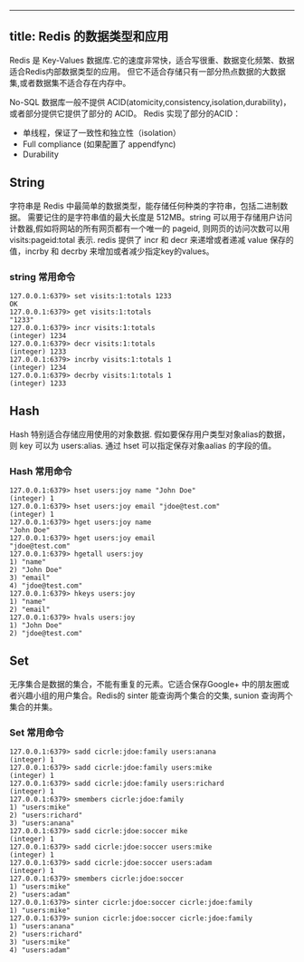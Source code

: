 ----
title: Redis 的数据类型和应用
---

Redis 是 Key-Values 数据库.它的速度非常快，适合写很重、数据变化频繁、数据适合Redis内部数据类型的应用。
但它不适合存储只有一部分热点数据的大数据集,或者数据集不适合存在内存中。

No-SQL 数据库一般不提供 ACID(atomicity,consistency,isolation,durability)，或者部分提供它提供了部分的 ACID。
Redis 实现了部分的ACID：

* 单线程，保证了一致性和独立性（isolation）
* Full compliance (如果配置了 appendfync)
* Durability

## String

字符串是 Redis 中最简单的数据类型，能存储任何种类的字符串，包括二进制数据。
需要记住的是字符串值的最大长度是 512MB。string 可以用于存储用户访问计数器,假如将网站的所有网页都有一个唯一的 pageid, 则网页的访问次数可以用 visits:pageid:total 表示.
redis 提供了 incr 和 decr 来递增或者递减 value 保存的值，incrby 和 decrby 来增加或者减少指定key的values。

### string 常用命令

```shell
127.0.0.1:6379> set visits:1:totals 1233
OK
127.0.0.1:6379> get visits:1:totals 
"1233"
127.0.0.1:6379> incr visits:1:totals
(integer) 1234
127.0.0.1:6379> decr visits:1:totals
(integer) 1233
127.0.0.1:6379> incrby visits:1:totals 1
(integer) 1234
127.0.0.1:6379> decrby visits:1:totals 1
(integer) 1233
```

## Hash

Hash 特别适合存储应用使用的对象数据. 假如要保存用户类型对象alias的数据，则 key 可以为 users:alias. 通过 hset 可以指定保存对象aalias 的字段的值。


### Hash 常用命令

```shell
127.0.0.1:6379> hset users:joy name "John Doe"
(integer) 1
127.0.0.1:6379> hset users:joy email "jdoe@test.com"
(integer) 1
127.0.0.1:6379> hget users:joy name
"John Doe"
127.0.0.1:6379> hget users:joy email
"jdoe@test.com"
127.0.0.1:6379> hgetall users:joy
1) "name"
2) "John Doe"
3) "email"
4) "jdoe@test.com"
127.0.0.1:6379> hkeys users:joy
1) "name"
2) "email"
127.0.0.1:6379> hvals users:joy
1) "John Doe"
2) "jdoe@test.com"
```

## Set

无序集合是数据的集合，不能有重复的元素。它适合保存Google+ 中的朋友圈或者兴趣小组的用户集合。Redis的 sinter 能查询两个集合的交集, sunion 查询两个集合的并集。

### Set 常用命令

```shell
127.0.0.1:6379> sadd cicrle:jdoe:family users:anana
(integer) 1
127.0.0.1:6379> sadd cicrle:jdoe:family users:mike
(integer) 1
127.0.0.1:6379> sadd cicrle:jdoe:family users:richard
(integer) 1
127.0.0.1:6379> smembers cicrle:jdoe:family
1) "users:mike"
2) "users:richard"
3) "users:anana"
127.0.0.1:6379> sadd cicrle:jdoe:soccer mike
(integer) 1
127.0.0.1:6379> sadd cicrle:jdoe:soccer users:mike
(integer) 1
127.0.0.1:6379> sadd cicrle:jdoe:soccer users:adam
(integer) 1
127.0.0.1:6379> smembers cicrle:jdoe:soccer
1) "users:mike"
2) "users:adam"
127.0.0.1:6379> sinter cicrle:jdoe:soccer cicrle:jdoe:family
1) "users:mike"
127.0.0.1:6379> sunion cicrle:jdoe:soccer cicrle:jdoe:family
1) "users:anana"
2) "users:richard"
3) "users:mike"
4) "users:adam"
```
